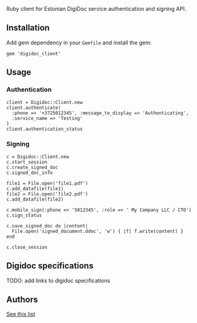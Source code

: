 Ruby client for Estonian DigiDoc service authentication and signing API.

## Installation

Add gem dependency in your `Gemfile` and install the gem:

    gem 'digidoc_client'

## Usage

### Authentication

    client = Digidoc::Client.new
    client.authenticate(
      :phone => '+3725012345', :message_to_display => 'Authenticating',
      :service_name => 'Testing'
    )
    client.authentication_status

### Signing

    c = Digidoc::Client.new
    c.start_session
    c.create_signed_doc 
    c.signed_doc_info
    
    file1 = File.open('file1.pdf')
    c.add_datafile(file1)
    file2 = File.open('file2.pdf')
    c.add_datafile(file2)
    
    c.mobile_sign(:phone => '5012345', :role => ' My Company LLC / CTO')
    c.sign_status
    
    c.save_signed_doc do |content|
      File.open('signed_document.ddoc', 'w') { |f| f.write(content) }
    end
    
    c.close_session

## Digidoc specifications

TODO: add links to digidoc specifications

## Authors

[See this list](https://github.com/tarmotalu/digidoc_client/contributors)
